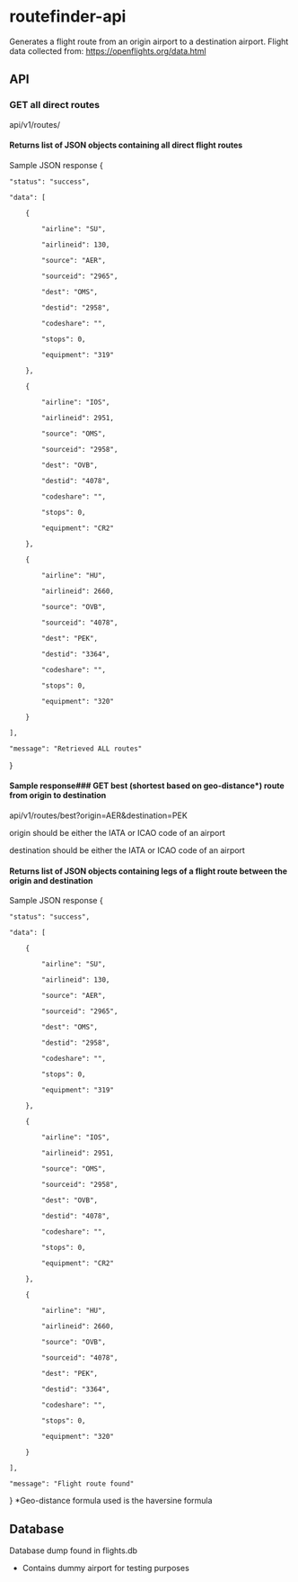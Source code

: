 # routefinder-api

Generates a flight route from an origin airport to a destination airport.
Flight data collected from: https://openflights.org/data.html

## API

### GET all direct routes
api/v1/routes/

#### Returns list of JSON objects containing all direct flight routes
Sample JSON response
{

    "status": "success",

    "data": [

        {

            "airline": "SU",

            "airlineid": 130,

            "source": "AER",

            "sourceid": "2965",

            "dest": "OMS",

            "destid": "2958",

            "codeshare": "",

            "stops": 0,

            "equipment": "319"

        },

        {

            "airline": "IOS",

            "airlineid": 2951,

            "source": "OMS",

            "sourceid": "2958",

            "dest": "OVB",

            "destid": "4078",

            "codeshare": "",

            "stops": 0,

            "equipment": "CR2"

        },

        {

            "airline": "HU",

            "airlineid": 2660,

            "source": "OVB",

            "sourceid": "4078",

            "dest": "PEK",

            "destid": "3364",

            "codeshare": "",

            "stops": 0,

            "equipment": "320"

        }

    ],

    "message": "Retrieved ALL routes"
}


#### Sample response### GET best (shortest based on geo-distance*) route from origin to destination
api/v1/routes/best?origin=AER&destination=PEK

origin should be either the IATA or ICAO code of an airport

destination should be either the IATA or ICAO code of an airport

#### Returns list of JSON objects containing legs of a flight route between the origin and destination
Sample JSON response
{

    "status": "success",

    "data": [

        {

            "airline": "SU",

            "airlineid": 130,

            "source": "AER",

            "sourceid": "2965",

            "dest": "OMS",

            "destid": "2958",

            "codeshare": "",

            "stops": 0,

            "equipment": "319"

        },

        {

            "airline": "IOS",

            "airlineid": 2951,

            "source": "OMS",

            "sourceid": "2958",

            "dest": "OVB",

            "destid": "4078",

            "codeshare": "",

            "stops": 0,

            "equipment": "CR2"

        },

        {

            "airline": "HU",

            "airlineid": 2660,

            "source": "OVB",

            "sourceid": "4078",

            "dest": "PEK",

            "destid": "3364",

            "codeshare": "",

            "stops": 0,

            "equipment": "320"

        }

    ],

    "message": "Flight route found"
}
*Geo-distance formula used is the haversine formula

## Database
Database dump found in flights.db
 - Contains dummy airport for testing purposes

